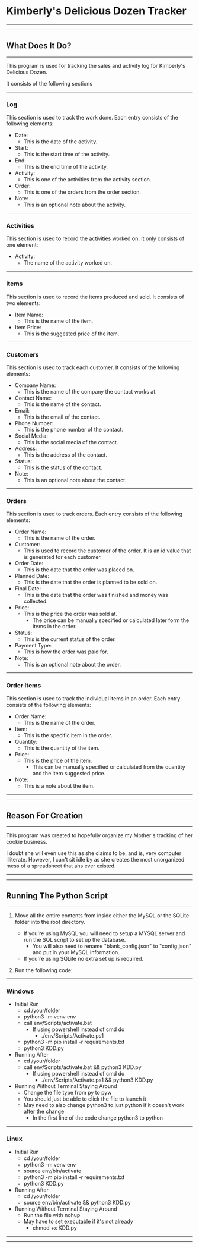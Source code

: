 # Kimberly's Delicious Dozen Tracker

___
___

## What Does It Do?

___

This program is used for tracking the sales and activity log for Kimberly's Delicious Dozen.

It consists of the following sections

___

### Log

This section is used to track the work done. Each entry consists of the following elements:

- Date:
  - This is the date of the activity.
- Start:
  - This is the start time of the activity.
- End:
  - This is the end time of the activity.
- Activity:
  - This is one of the activities from the activity section.
- Order:
  - This is one of the orders from the order section.
- Note:
  - This is an optional note about the activity.

___

### Activities

This section is used to record the activities worked on. It only consists of one element:

- Activity:
  - The name of the activity worked on.

___

### Items

This section is used to record the items produced and sold. It consists of two elements:

- Item Name:
  - This is the name of the item.
- Item Price:
  - This is the suggested price of the item.

___

### Customers

This section is used to track each customer. It consists of the following elements:

- Company Name:
  - This is the name of the company the contact works at.
- Contact Name:
  - This is the name of the contact.
- Email:
  - This is the email of the contact.
- Phone Number:
  - This is the phone number of the contact.
- Social Media:
  - This is the social media of the contact.
- Address:
  - This is the address of the contact.
- Status:
  - This is the status of the contact.
- Note:
  - This is an optional note about the contact.

___

### Orders

This section is used to track orders. Each entry consists of the following elements:

- Order Name:
  - This is the name of the order.
- Customer:
  - This is used to record the customer of the order. It is an id value that is generated for each customer.
- Order Date:
  - This is the date that the order was placed on.
- Planned Date:
  - This is the date that the order is planned to be sold on.
- Final Date:
  - This is the date that the order was finished and money was collected.
- Price:
  - This is the price the order was sold at.
    - The price can be manually specified or calculated later form the items in the order.
- Status:
  - This is the current status of the order.
- Payment Type:
  - This is how the order was paid for.
- Note:
  - This is an optional note about the order.

___

### Order Items

This section is used to track the individual items in an order. Each entry consists of the following elements:

- Order Name:
  - This is the name of the order.
- Item:
  - This is the specific item in the order.
- Quantity:
  - This is the quantity of the item.
- Price:
  - This is the price of the item.
    - This can be manually specified or calculated from the quantity and the item suggested price.
- Note:
  - This is a note about the item.

___
___

## Reason For Creation

___

This program was created to hopefully organize my Mother's tracking of her cookie business.

I doubt she will even use this as she claims to be, and is, very computer illiterate. However, I can't sit idle by as she creates the most unorganized mess of a spreadsheet that ahs ever existed.
___
___

## Running The Python Script

___

1. Move all the entire contents from inside either the MySQL or the SQLite folder into the root directory.

    - If you're using MySQL you will need to setup a MYSQL server and run the SQL script to set up the database.
      - You will also need to rename "blank_config.json" to "config.json" and put in your MySQL information.
    - If you're using SQLite no extra set up is required.
2. Run the following code:

___

### Windows

- Initial Run
  - cd /your/folder
  - python3 -m venv env
  - call env/Scripts/activate.bat
    - If using powershell instead of cmd do
      - ./env/Scripts/Activate.ps1
  - python3 -m pip install -r requirements.txt
  - python3 KDD.py
- Running After
  - cd /your/folder
  - call env/Scripts/activate.bat && python3 KDD.py
    - If using powershell instead of cmd do
      - ./env/Scripts/Activate.ps1 && python3 KDD.py
- Running Without Terminal Staying Around
  - Change the file type from py to pyw
  - You should just be able to click the file to launch it
  - May need to also change python3 to just python if it doesn't work after the change
    - In the first line of the code change python3 to python

___

### Linux

- Initial Run
  - cd /your/folder
  - python3 -m venv env
  - source env/bin/activate
  - python3 -m pip install -r requirements.txt
  - python3 KDD.py
- Running After
  - cd /your/folder
  - source env/bin/activate && python3 KDD.py
- Running Without Terminal Staying Around
  - Run the file with nohup
  - May have to set executable if it's not already
    - chmod +x KDD.py

___
___

